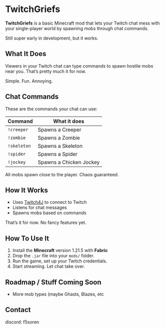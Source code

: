 # TwitchGriefs

**TwitchGriefs** is a basic Minecraft mod that lets your Twitch chat mess with your single-player world by spawning mobs through chat commands.

Still super early in development, but it works.


## What It Does

Viewers in your Twitch chat can type commands to spawn hostile mobs near you. That’s pretty much it for now.

Simple. Fun. Annoying.


## Chat Commands

These are the commands your chat can use:

| Command     | What it does            |
|-------------|--------------------------|
| `!creeper`  | Spawns a Creeper         |
| `!zombie`   | Spawns a Zombie          |
| `!skeleton` | Spawns a Skeleton        |
| `!spider`   | Spawns a Spider          |
| `!jockey`   | Spawns a Chicken Jockey  |

All mobs spawn close to the player. Chaos guaranteed.


## How It Works

- Uses [Twitch4J](https://github.com/twitch4j/twitch4j) to connect to Twitch
- Listens for chat messages
- Spawns mobs based on commands

That’s it for now. No fancy features yet.


## How To Use It

1. Install the **Minecraft** version 1.21.5 with **Fabric** 
2. Drop the `.jar` file into your `mods/` folder.
3. Run the game, set up your Twitch credentials.
4. Start streaming. Let chat take over.


## Roadmap / Stuff Coming Soon

- More mob types (maybe Ghasts, Blazes, etc

  
## Contact

discord: f5soren 
